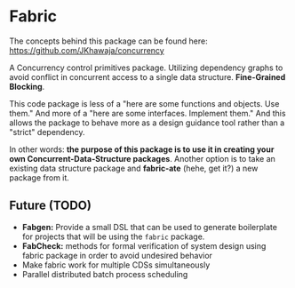 # Fabric

The concepts behind this package can be found here: https://github.com/JKhawaja/concurrency

A Concurrency control primitives package. Utilizing dependency graphs to avoid conflict in concurrent access to a single data structure. **Fine-Grained Blocking**.

This code package is less of a "here are some functions and objects. Use them." And more of a "here are some interfaces. Implement them." And this allows the package to behave more as a design guidance tool rather than a "strict" dependency.

In other words: **the purpose of this package is to use it in creating your own Concurrent-Data-Structure packages**. Another option is to take an existing data structure package and **fabric-ate** (hehe, get it?) a new package from it.

## Future (TODO)

- **Fabgen:** Provide a small DSL that can be used to generate boilerplate for projects that will be using the `fabric` package.
- **FabCheck:** methods for formal verification of system design using fabric package in order to avoid undesired behavior
- Make fabric work for multiple CDSs simultaneously
- Parallel distributed batch process scheduling

